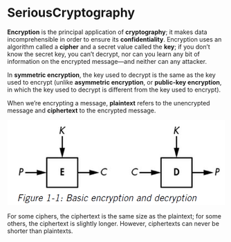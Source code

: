 # SeriousCryptography

**Encryption** is the principal application of **cryptography**; it makes data incomprehensible in order to ensure its **confidentiality**. Encryption uses an algorithm called a **cipher** and a secret value called the **key**; if you don’t know the secret key, you can’t decrypt, nor can you learn any bit of information on the encrypted message—and neither can any attacker.

In **symmetric encryption**, the key used to decrypt is the same as the key used to encrypt (unlike **asymmetric encryption**, or **public-key encryption**, in which the key used to decrypt is different from the key used to encrypt).

When we’re encrypting a message, **plaintext** refers to the unencrypted message and **ciphertext** to the encrypted message.

<img src="https://github.com/KiraDiShira/SeriousCryptography/blob/master/1ENCRYPTION/Images/Enc_1.PNG" />

For some ciphers, the ciphertext is the same size as the plaintext; for some others, the ciphertext is slightly longer. However, ciphertexts can never be shorter than plaintexts.
